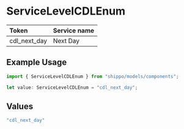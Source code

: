 # ServiceLevelCDLEnum

|Token | Service name|
|:---|:---|
| cdl_next_day | Next Day|


## Example Usage

```typescript
import { ServiceLevelCDLEnum } from "shippo/models/components";

let value: ServiceLevelCDLEnum = "cdl_next_day";
```

## Values

```typescript
"cdl_next_day"
```